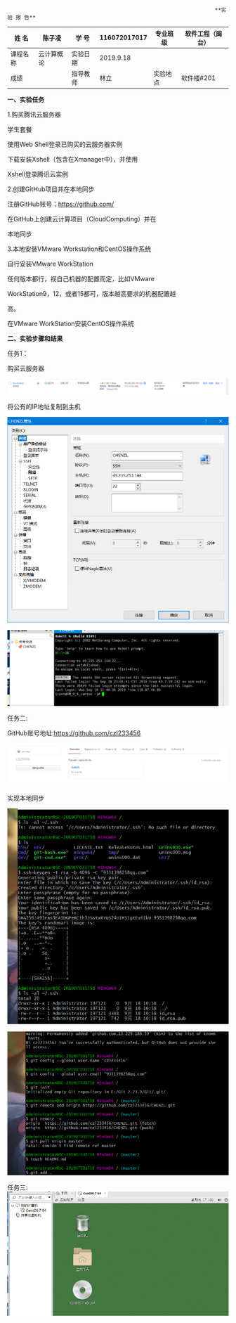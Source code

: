                                                                       **实 验 报 告**

| 姓  名   | 陈子凌     | 学  号   | 116072017017 | 专业班级 | 软件工程（闽台） |
| -------- | ---------- | -------- | ------------ | -------- | ---------------- |
| 课程名称 | 云计算概论 | 实验日期 | 2019.9.18    |          |                  |
| 成绩     |            | 指导教师 | 林立         | 实验地点 | 软件楼#201       |

**一、实验任务**

1.购买腾讯云服务器 

 学生套餐 

 使用Web Shell登录已购买的云服务器实例 

 下载安装Xshell（包含在Xmanager中），并使用 

Xshell登录腾讯云实例

2.创建GitHub项目并在本地同步

注册GitHub账号：https://github.com/ 

 在GitHub上创建云计算项目（CloudComputing）并在 

本地同步 

3.本地安装VMware Workstation和CentOS操作系统

自行安装VMware WorkStation 

任何版本都行，视自己机器的配置而定，比如VMware  

WorkStation9，12，或者15都可，版本越高要求的机器配置越 

高。 

在VMware WorkStation安装CentOS操作系统

**二、实验步骤和结果**

任务1：

购买云服务器


![1](https://github.com/czl233456/CHENZL/blob/master/image/1.png)


将公有的IP地址复制到主机

![1](https://github.com/czl233456/CHENZL/blob/master/image/2.png)


![1](https://github.com/czl233456/CHENZL/blob/master/image/3.png)


任务二:

GitHub账号地址:https://github.com/czl233456

![1](https://github.com/czl233456/CHENZL/blob/master/image/4.png)


实现本地同步

![1](https://github.com/czl233456/CHENZL/blob/master/image/5.png)


![1](https://github.com/czl233456/CHENZL/blob/master/image/6.png)


任务三:
![1](https://github.com/czl233456/CHENZL/blob/master/image/7%20.png)





